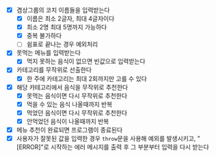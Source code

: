 - [x] 겸상그룹의 코치 이름들을 입력받는다
  - [x] 이름은 최소 2글자, 최대 4글자이다
  - [x] 최소 2명 최대 5명까지 가능하다
  - [x] 중복 불가하다
  - [ ] 쉼표로 끝나는 경우 예외처리
- [x] 못먹는 메뉴를 입력받는다
  - [x] 먹지 못하는 음식이 없으면 빈값으로 입력받는다
- [x] 카테고리를 무작위로 선출한다
  - [x] 한 주에 카테고리는 최대 2회까지만 고를 수 있다
- [x] 해당 카테고리에서 음식을 무작위로 추천한다
  - [x] 못먹는 음식이면 다시 무작위로 추천한다
  - [x] 먹을 수 있는 음식 나올때까지 반복
  - [x] 먹었던 음식이면 다시 무작위로 추천한다
  - [x] 안먹었던 음식이 나올때까지 반복
- [x] 메뉴 추천이 완료되면 프로그램이 종료된다
- [x] 사용자가 잘못된 값을 입력한 경우 `throw`문을 사용해 예외를 발생시키고, "[ERROR]"로 시작하는 에러 메시지를 출력 후 그 부분부터 입력을 다시 받는다
